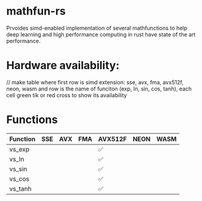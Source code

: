 # mathfun-rs
Prvoides simd-enabled implementation of several mathfunctions to help deep learning and high performance computing in rust have state of the art performance.

# Hardware availability:
// make table where first row is simd extension: sse, avx, fma, avx512f, neon, wasm and row is the name of funciton (exp, ln, sin, cos, tanh), each cell green tik or red cross to show its availability

# Functions

| Function | SSE | AVX | FMA | AVX512F | NEON | WASM |
|----------|-----|-----|-----|--------|------|------|
| vs_exp      |    |     |     |    ✅     |      |      |
| vs_ln       |     |     |     |   ✅      |      |      |
| vs_sin      |     |     |     |    ✅     |      |      |
| vs_cos      |     |     |     |    ✅     |      |      |
| vs_tanh     |     |     |     |    ✅    |      |      |
